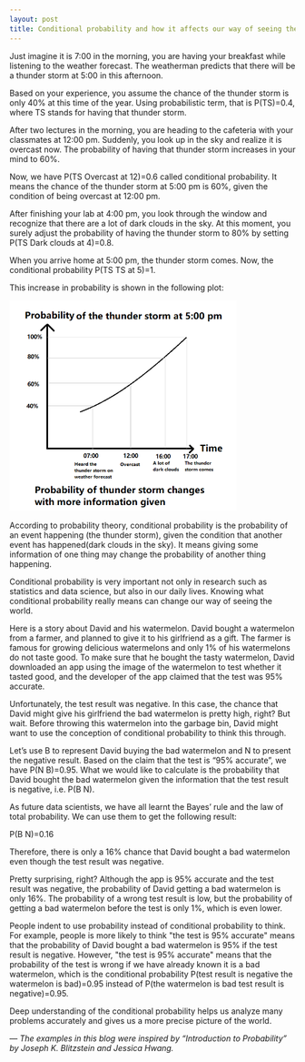 ```yaml
---
layout: post
title: Conditional probability and how it affects our way of seeing the world
---
```


Just imagine it is 7:00 in the morning, you are having your breakfast while listening to the weather forecast. The weatherman predicts that there will be a thunder storm at 5:00 in this afternoon. 

Based on your experience, you assume the chance of the thunder storm is only 40% at this time of the year. Using probabilistic term, that is P(TS)=0.4, where TS stands for having that thunder storm. 

After two lectures in the morning, you are heading to the cafeteria with your classmates at 12:00 pm. Suddenly, you look up in the sky and realize it is overcast now. The probability of having that thunder storm increases in your mind to 60%. 

Now, we have P(TS  Overcast at 12)=0.6 called conditional probability. It means the chance of the thunder storm at 5:00 pm is 60%, given the condition of being overcast at 12:00 pm.

After finishing your lab at 4:00 pm, you look through the window and recognize that there are a lot of dark clouds in the sky. At this moment, you surely adjust the probability of having the thunder storm to 80% by setting P(TS Dark clouds at 4)=0.8. 

When you arrive home at 5:00 pm, the thunder storm comes. Now, the conditional probability P(TS TS at 5)=1.

This increase in probability is shown in the following plot:

<img src="../images/conditional_prob.png" width="400"/>

According to probability theory, conditional probability is the probability of an event happening (the thunder storm), given the condition that another event has happened(dark clouds in the sky). It means giving some information of one thing may change the probability of another thing happening.

Conditional probability is very important not only in research such as statistics and data science, but also in our daily lives. Knowing what conditional probability really means can change our way of seeing the world.

Here is a story about David and his watermelon. David bought a watermelon from a farmer, and planned to give it to his girlfriend as a gift. The farmer is famous for growing delicious watermelons and only 1% of his watermelons do not taste good. To make sure that he bought the tasty watermelon, David downloaded an app using the image of the watermelon to test whether it tasted good, and the developer of the app claimed that the test was 95% accurate.

Unfortunately, the test result was negative. In this case, the chance that David might give his girlfriend the bad watermelon is pretty high, right? But wait. Before throwing this watermelon into the garbage bin, David might want to use the conception of conditional probability to think this through.

Let’s use B to represent David buying the bad watermelon and N to present the negative result. Based on the claim that the test is “95% accurate”, we have P(N B)=0.95. What we would like to calculate is the probability that David bought the bad watermelon given the information that the test result is negative, i.e. P(B N).

As future data scientists, we have all learnt the Bayes’ rule and the law of total probability. We can use them to get the following result:

P(B N)=0.16

Therefore, there is only a 16% chance that David bought a bad watermelon even though the test result was negative.

Pretty surprising, right? Although the app is 95% accurate and the test result was negative, the probability of David getting a bad watermelon is only 16%. The probability of a wrong test result is low, but the probability of getting a bad watermelon before the test is only 1%, which is even lower. 

People indent to use probability instead of conditional probability to think. For example, people is more likely to think "the test is 95% accurate" means that the probability of David bought a bad watermelon is 95% if the test result is negative. However, "the test is 95% accurate" means that the probability of the test is wrong if we have already known it is a bad watermelon, which is the conditional probability P(test result is negative the watermelon is bad)=0.95 instead of P(the watermelon is bad test result is negative)=0.95.

Deep understanding of the conditional probability helps us analyze many problems accurately and gives us a more precise picture of the world.

— *The examples in this blog were inspired by “Introduction to Probability” by Joseph K. Blitzstein and Jessica Hwang.*
